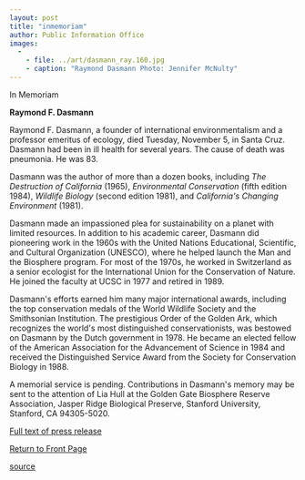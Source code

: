 ```yaml
---
layout: post
title: "inmemoriam"
author: Public Information Office
images:
  -
    - file: ../art/dasmann_ray.160.jpg
    - caption: "Raymond Dasmann Photo: Jennifer McNulty"
---
```


In Memoriam

**Raymond F. Dasmann**  

Raymond F. Dasmann, a founder of international environmentalism and a professor emeritus of ecology, died Tuesday, November 5, in Santa Cruz. Dasmann had been in ill health for several years. The cause of death was pneumonia. He was 83.  

Dasmann was the author of more than a dozen books, including _The Destruction of California_ (1965), _Environmental Conservation_ (fifth edition 1984), _Wildlife Biology_ (second edition 1981), and _California's Changing Environment_ (1981).

Dasmann made an impassioned plea for sustainability on a planet with limited resources. In addition to his academic career, Dasmann did pioneering work in the 1960s with the United Nations Educational, Scientific, and Cultural Organization (UNESCO), where he helped launch the Man and the Biosphere program. For most of the 1970s, he worked in Switzerland as a senior ecologist for the International Union for the Conservation of Nature. He joined the faculty at UCSC in 1977 and retired in 1989.

Dasmann's efforts earned him many major international awards, including the top conservation medals of the World Wildlife Society and the Smithsonian Institution. The prestigious Order of the Golden Ark, which recognizes the world's most distinguished conservationists, was bestowed on Dasmann by the Dutch government in 1978. He became an elected fellow of the American Association for the Advancement of Science in 1984 and received the Distinguished Service Award from the Society for Conservation Biology in 1988.

A memorial service is pending. Contributions in Dasmann's memory may be sent to the attention of Lia Hull at the Golden Gate Biosphere Reserve Association, Jasper Ridge Biological Preserve, Stanford University, Stanford, CA 94305-5020.

[Full text of press release][1]

[Return to Front Page][2]

[1]: http://www.ucsc.edu/news_events/press_releases/text.asp?pid=249
[2]: http://currents.ucsc.edu/

[source](http://www1.ucsc.edu/currents/02-03/11-11/inmemoriam.html "Permalink to inmemoriam")
